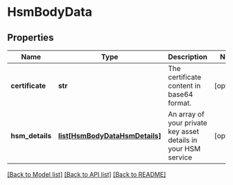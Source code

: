# HsmBodyData

## Properties
Name | Type | Description | Notes
------------ | ------------- | ------------- | -------------
**certificate** | **str** | The certificate content in base64 format. | [optional] 
**hsm_details** | [**list[HsmBodyDataHsmDetails]**](HsmBodyDataHsmDetails.md) | An array of your private key asset details in your HSM service | [optional] 

[[Back to Model list]](../README.md#documentation-for-models) [[Back to API list]](../README.md#documentation-for-api-endpoints) [[Back to README]](../README.md)

